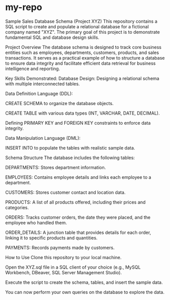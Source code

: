 # my-repo

Sample Sales Database Schema (Project XYZ)
This repository contains a SQL script to create and populate a relational database for a fictional company named "XYZ". The primary goal of this project is to demonstrate fundamental SQL and database design skills.

Project Overview
The database schema is designed to track core business entities such as employees, departments, customers, products, and sales transactions. It serves as a practical example of how to structure a database to ensure data integrity and facilitate efficient data retrieval for business intelligence and reporting.

Key Skills Demonstrated:
Database Design: Designing a relational schema with multiple interconnected tables.

Data Definition Language (DDL):

CREATE SCHEMA to organize the database objects.

CREATE TABLE with various data types (INT, VARCHAR, DATE, DECIMAL).

Defining PRIMARY KEY and FOREIGN KEY constraints to enforce data integrity.

Data Manipulation Language (DML):

INSERT INTO to populate the tables with realistic sample data.

Schema Structure
The database includes the following tables:

DEPARTMENTS: Stores department information.

EMPLOYEES: Contains employee details and links each employee to a department.

CUSTOMERS: Stores customer contact and location data.

PRODUCTS: A list of all products offered, including their prices and categories.

ORDERS: Tracks customer orders, the date they were placed, and the employee who handled them.

ORDER_DETAILS: A junction table that provides details for each order, linking it to specific products and quantities.

PAYMENTS: Records payments made by customers.

How to Use
Clone this repository to your local machine.

Open the XYZ.sql file in a SQL client of your choice (e.g., MySQL Workbench, DBeaver, SQL Server Management Studio).

Execute the script to create the schema, tables, and insert the sample data.

You can now perform your own queries on the database to explore the data.

